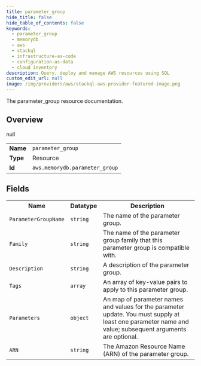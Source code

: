 ```yaml
---
title: parameter_group
hide_title: false
hide_table_of_contents: false
keywords:
  - parameter_group
  - memorydb
  - aws
  - stackql
  - infrastructure-as-code
  - configuration-as-data
  - cloud inventory
description: Query, deploy and manage AWS resources using SQL
custom_edit_url: null
image: /img/providers/aws/stackql-aws-provider-featured-image.png
---
```

The parameter_group resource documentation.

## Overview
<table><tbody>
<tr><td><b>Name</b></td><td><code>parameter_group</code></td></tr>
<tr><td><b>Type</b></td><td>Resource</td></tr>
null
<tr><td><b>Id</b></td><td><code>aws.memorydb.parameter_group</code></td></tr>
</tbody></table>

## Fields
<table><tbody>
<tr><th>Name</th><th>Datatype</th><th>Description</th></tr>
<tr><td><code>ParameterGroupName</code></td><td><code>string</code></td><td>The name of the parameter group.</td></tr><tr><td><code>Family</code></td><td><code>string</code></td><td>The name of the parameter group family that this parameter group is compatible with.</td></tr><tr><td><code>Description</code></td><td><code>string</code></td><td>A description of the parameter group.</td></tr><tr><td><code>Tags</code></td><td><code>array</code></td><td>An array of key-value pairs to apply to this parameter group.</td></tr><tr><td><code>Parameters</code></td><td><code>object</code></td><td>An map of parameter names and values for the parameter update. You must supply at least one parameter name and value; subsequent arguments are optional.</td></tr><tr><td><code>ARN</code></td><td><code>string</code></td><td>The Amazon Resource Name (ARN) of the parameter group.</td></tr>
</tbody></table>